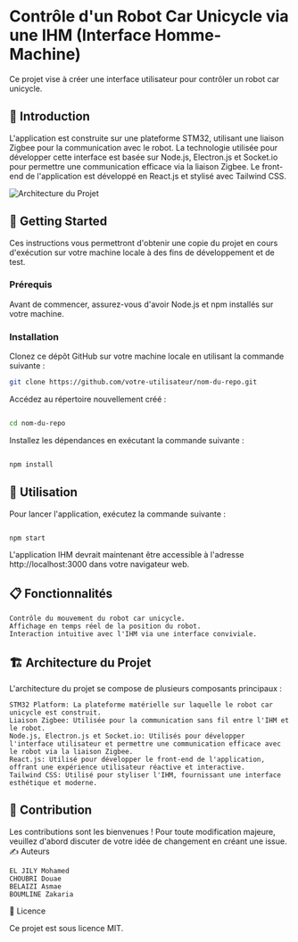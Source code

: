 # Contrôle d'un Robot Car Unicycle via une IHM (Interface Homme-Machine)

Ce projet vise à créer une interface utilisateur pour contrôler un robot car unicycle.

## 🤖 Introduction
L'application est construite sur une plateforme STM32, utilisant une liaison Zigbee pour la communication avec le robot. La technologie utilisée pour développer cette interface est basée sur Node.js, Electron.js et Socket.io pour permettre une communication efficace via la liaison Zigbee. Le front-end de l'application est développé en React.js et stylisé avec Tailwind CSS.

![Architecture du Projet](lien_vers_l_image)

## 🚀 Getting Started

Ces instructions vous permettront d'obtenir une copie du projet en cours d'exécution sur votre machine locale à des fins de développement et de test.

### Prérequis

Avant de commencer, assurez-vous d'avoir Node.js et npm installés sur votre machine.

### Installation

Clonez ce dépôt GitHub sur votre machine locale en utilisant la commande suivante :

```bash
git clone https://github.com/votre-utilisateur/nom-du-repo.git
```

Accédez au répertoire nouvellement créé :

```bash

cd nom-du-repo

```
Installez les dépendances en exécutant la commande suivante :

```bash

npm install

```

## 🔧 Utilisation

Pour lancer l'application, exécutez la commande suivante :

```bash

npm start

```

L'application IHM devrait maintenant être accessible à l'adresse http://localhost:3000 dans votre navigateur web.

## 📋 Fonctionnalités

    Contrôle du mouvement du robot car unicycle.
    Affichage en temps réel de la position du robot.
    Interaction intuitive avec l'IHM via une interface conviviale.

## 🏗️ Architecture du Projet

L'architecture du projet se compose de plusieurs composants principaux :

    STM32 Platform: La plateforme matérielle sur laquelle le robot car unicycle est construit.
    Liaison Zigbee: Utilisée pour la communication sans fil entre l'IHM et le robot.
    Node.js, Electron.js et Socket.io: Utilisés pour développer l'interface utilisateur et permettre une communication efficace avec 
    le robot via la liaison Zigbee.
    React.js: Utilisé pour développer le front-end de l'application, offrant une expérience utilisateur réactive et interactive.
    Tailwind CSS: Utilisé pour styliser l'IHM, fournissant une interface esthétique et moderne.

## 🤝 Contribution

Les contributions sont les bienvenues ! Pour toute modification majeure, veuillez d'abord discuter de votre idée de changement en créant une issue.
✍️ Auteurs

    EL JILY Mohamed
    CHOUBRI Douae
    BELAIZI Asmae
    BOUMLINE Zakaria

📝 Licence

Ce projet est sous licence MIT.



